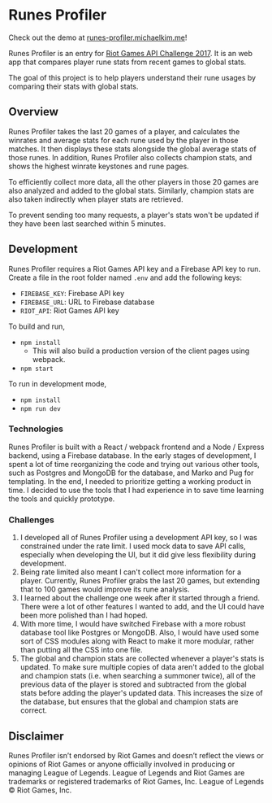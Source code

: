 # Runes Profiler

Check out the demo at [runes-profiler.michaelkim.me](https://runes-profiler.michaelkim.me)!

Runes Profiler is an entry for [Riot Games API Challenge 2017](https://discussion.developer.riotgames.com/articles/4395/the-riot-games-api-challenge-2017.html). It is an web app that compares player rune stats from recent games to global stats.

The goal of this project is to help players understand their rune usages by comparing their stats with global stats.

## Overview

Runes Profiler takes the last 20 games of a player, and calculates the winrates and average stats for each rune used by the player in those matches. It then displays these stats alongside the global average stats of those runes. In addition, Runes Profiler also collects champion stats, and shows the highest winrate keystones and rune pages.

To efficiently collect more data, all the other players in those 20 games are also analyzed and added to the global stats. Similarly, champion stats are also taken indirectly when player stats are retrieved.

To prevent sending too many requests, a player's stats won't be updated if they have been last searched within 5 minutes.

## Development

Runes Profiler requires a Riot Games API key and a Firebase API key to run. Create a file in the root folder named `.env` and add the following keys:
- `FIREBASE_KEY`: Firebase API key
- `FIREBASE_URL`: URL to Firebase database
- `RIOT_API`: Riot Games API key

To build and run,

- `npm install`
  - This will also build a production version of the client pages using webpack.
- `npm start`

To run in development mode,
- `npm install`
- `npm run dev`

### Technologies

Runes Profiler is built with a React / webpack frontend and a Node / Express backend, using a Firebase database. In the early stages of development, I spent a lot of time reorganizing the code and trying out various other tools, such as Postgres and MongoDB for the database, and Marko and Pug for templating. In the end, I needed to prioritize getting a working product in time. I decided to use the tools that I had experience in to save time learning the tools and quickly prototype.

### Challenges

1. I developed all of Runes Profiler using a development API key, so I was constrained under the rate limit. I used mock data to save API calls, especially when developing the UI, but it did give less flexibility during development.
2. Being rate limited also meant I can't collect more information for a player. Currently, Runes Profiler grabs the last 20 games, but extending that to 100 games would improve its rune analysis.
3. I learned about the challenge one week after it started through a friend. There were a lot of other features I wanted to add, and the UI could have been more polished than I had hoped.
4. With more time, I would have switched Firebase with a more robust database tool like Postgres or MongoDB. Also, I would have used some sort of CSS modules along with React to make it more modular, rather than putting all the CSS into one file.
5. The global and champion stats are collected whenever a player's stats is updated. To make sure multiple copies of data aren't added to the global and champion stats (i.e. when searching a summoner twice), all of the previous data of the player is stored and subtracted from the global stats before adding the player's updated data. This increases the size of the database, but ensures that the global and champion stats are correct.

## Disclaimer

Runes Profiler isn’t endorsed by Riot Games and doesn’t reflect the views or opinions of Riot Games or anyone officially involved in producing or managing League of Legends. League of Legends and Riot Games are trademarks or registered trademarks of Riot Games, Inc. League of Legends © Riot Games, Inc.
